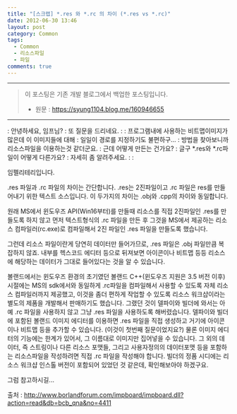 ```yaml
---
title: "[스크랩] *.res 와 *.rc 의 차이 (*.res vs *.rc)"
date: 2012-06-30 13:46
layout: post
category: Common
tags:
  - Common
  - 리소스파일
  - 파일
comments: true
---
```


<!-- more -->



----



> 이 포스팅은 기존 개발 블로그에서 백업한 포스팅입니다.
>
> * 원문 : https://syung1104.blog.me/160946655



----



: 안녕하세요, 임프님? 
: 또 질문을 드리네요. 
: 
: 프로그램내에 사용하는 비트맵이미지가 많은데 이 이미지들에 대해 
: 일일이 경로를 지정하기도 불편하구... 
: 방법을 찾아보니까 리소스파일을 이용하는것 같더군요. 
: 근데 어떻게 만든는 건가요? 
: 글구 *.res와 *.rc파일이 어떻게 다른가요? 
: 자세히 좀 알려주세요. 
: 
: 

임펠리테리입니다. 

.res 파일과 .rc 파일의 차이는 간단합니다. .res는 2진파일이고 .rc 파일은 res를 만들어내기 위한 텍스트 소스입니다. 이 두가지의 차이는 .obj와 .cpp의 차이와 동일합니다. 

원래 MS에서 윈도우즈 API(Win16부터)를 만들때 리소스를 직접 2진파일인 .res를 만들도록 하지 않고 먼저 텍스트형식의 .rc 파일을 만든 후 그것을 MS에서 제공하는 리소스 컴파일러(rc.exe)로 컴파일해서 2진 파일인 .res 파일을 만들도록 했습니다. 

그런데 리소스 파일이란게 당연히 데이터만 들어가므로, .res 파일은 .obj 파일만큼 복잡하지 않죠. 내부를 헥스코드 에디터 등으로 뒤져보면 아이콘이나 비트맵 등등 리소스에 해당하는 데이터가 그대로 들어있다는 것을 알 수 있습니다. 

볼랜드에서는 윈도우즈 환경의 초기였던 볼랜드 C++(윈도우즈 지원은 3.5 버전 이후) 시절에는 MS의 sdk에서와 동일하게 .rc파일을 컴파일해서 사용할 수 있도록 자체 리소스 컴파일러까지 제공했고, 이것을 좀더 편하게 작업할 수 있도록 리소스 워크샵이라는 별도의 제품을 개발해서 판매하기도 했습니다. 그랬던 것이 델파이와 빌더에 와서는 아예 .rc 파일을 사용하지 않고 그냥 .res 파일을 사용하도록 해버렸습니다. 델파이와 빌더에 포함된 볼랜드 이미지 에디터를 이용하면 .res 파일을 직접 생성하고 거기에 아이콘이나 비트맵 등을 추가할 수 있습니다. (이것이 첫번째 질문이었지요?) 물론 이미지 에디터의 기능에는 한계가 있어서, 그 이름대로 이미지만 집어넣을 수 있습니다. 그 외의 데이터, 즉 스트링이나 다른 리소스 포맷들, 그리고 사용자정의의 데이터포맷 등을 포함하는 리소스파일을 작성하려면 직접 .rc 파일을 작성해야 합니다. 빌더의 정품 시디에는 리소스 워크샵 인스톨 버전이 포함되어 있었던 것 같은데, 확인해보아야 하겠구요. 

그럼 참고하시길... 



출처 : http://www.borlandforum.com/impboard/impboard.dll?action=read&db=bcb_qna&no=4411